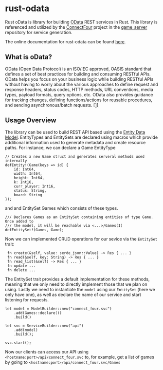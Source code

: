 # rust-odata
Rust oData is library for building [OData][ODATA] REST services in Rust.
This library is referenced and utilized by the [ConnectFour][CONNECTFOUR] project in the [game_server][GSERVE] repository for service generation.

The online documentation for rust-odata can be found [here][DOC]. 

## What is oData? 
OData (Open Data Protocol) is an ISO/IEC approved, OASIS standard that defines a set of best practices for building and consuming RESTful APIs. OData helps you focus on your business logic while building RESTful APIs without having to worry about the various approaches to define request and response headers, status codes, HTTP methods, URL conventions, media types, payload formats, query options, etc. OData also provides guidance for tracking changes, defining functions/actions for reusable procedures, and sending asynchronous/batch requests. [[1]][ODATA]

## Usage Overview 
The library can be used to build REST API based using the [Entity Data Model][EDM]. EntityTypes and EntitySets are declared using macros which provide additional information used to generate metadata and create resource paths. For instance, we can declare a Game EntityType
```
// Creates a new Game struct and generates serveral methods used internally
defEntity!(Game(keys => id) {
    id: Int64,
    width: Int64,
    height: Int64,
    k: Int16,
    curr_player: Int16,
    status: String,
    board: String
});
```
and and EntitySet Games which consists of these types. 
```
/// Declares Games as an EntitySet containing entities of type Game. Once added to
/// the model, it will be reachable via <...>/Games(I) 
defEntitySet!(Games, Game);
```
Now we can implemented CRUD operations for our sevice via the `EntitySet` trait:
```
 fn create(&self, value: serde_json::Value) -> Res { ... } 
 fn read(&self, key: String) -> Res { ... } 
 fn read_list(&self) -> Res { ... } 
 fn update ...
 fn delete ...
```
The EntitySet trait provides a default implementation for these methods, meaning that we only need to directly implement those that we plan on using. Lastly we need to instantiate the `model` using our `EntitySet` (here we only have one), as well as declare the name of our service and start listening for requests. 
```
let model = ModelBuilder::new("connect_four.svc")
    .add(Games::declare())
    .build()
    
let svc = ServiceBuilder::new("api")
    .add(model)
    .build();

svc.start();
```
Now our clients can access our API using `<hostname:port>/api/connect_four.svc` to, for example, get a list of games by going to `<hostname:port>/api/connect_four.svc/Games`

[EDM]: https://msdn.microsoft.com/en-us/library/ee382825(v=vs.110).aspx
[GSERVE]: https://github.com/mmgeorge/game_server
[ODATA]: http://www.odata.org
[DOC]: https://mmgeorge.github.io/rust-odata/odata/
[CONNECTFOUR]: https://github.com/eecs395rust/ConnectFour
